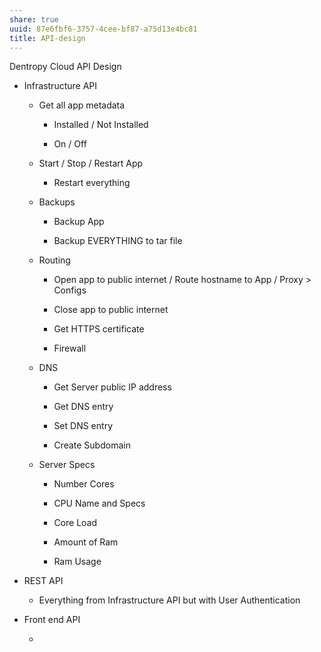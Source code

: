 ```yaml
---
share: true
uuid: 87e6fbf6-3757-4cee-bf87-a75d13e4bc81
title: API-design
---
```

Dentropy Cloud API Design

* Infrastructure API

  * Get all app metadata

    * Installed / Not Installed

    * On / Off

  * Start / Stop / Restart App

    * Restart everything

  * Backups

    * Backup App

    * Backup EVERYTHING to tar file

  * Routing

    * Open app to public internet / Route hostname to App / Proxy
            > Configs

    * Close app to public internet

    * Get HTTPS certificate

    * Firewall

  * DNS

    * Get Server public IP address

    * Get DNS entry

    * Set DNS entry

    * Create Subdomain

  * Server Specs

    * Number Cores

    * CPU Name and Specs

    * Core Load

    * Amount of Ram

    * Ram Usage

* REST API

  * Everything from Infrastructure API but with User Authentication

* Front end API

  *